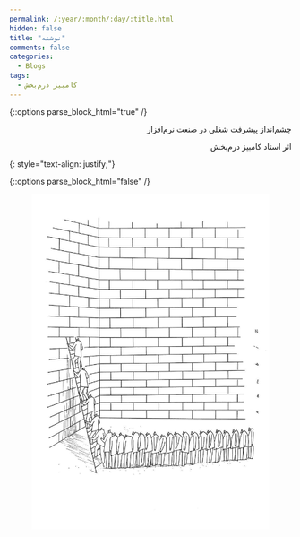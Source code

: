 ```yaml
---
permalink: /:year/:month/:day/:title.html
hidden: false
title: "نوشته"
comments: false
categories:
  - Blogs
tags:
  - کامبیز درم‌بخش
---
```


{::options parse_block_html="true" /}
<div dir='rtl' align='right'>
چشم‌انداز پیشرفت شغلی در صنعت نرم‌افزار

اثر استاد کامبیز درم‌بخش
</div>
{: style="text-align: justify;"}

{::options parse_block_html="false" /}
<figure>
    <a href="/assets/blogs/2018/09/12/derambakhsh.jpg"><img src="/assets/blogs/2018/09/12/derambakhsh.jpg"></a>
</figure>
